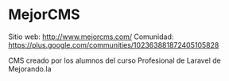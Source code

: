 MejorCMS
========

Sitio web: http://www.mejorcms.com/
Comunidad: https://plus.google.com/communities/102363881872405105828

CMS creado por los alumnos del curso Profesional de Laravel de Mejorando.la


